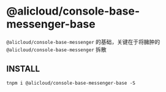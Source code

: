 # @alicloud/console-base-messenger-base

`@alicloud/console-base-messenger` 的基础，关键在于将臃肿的 `@alicloud/console-base-messenger` 拆散

## INSTALL

```shell
tnpm i @alicloud/console-base-messenger-base -S
```
